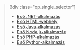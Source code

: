 > [!div class="op_single_selector"]
> * [Első .NET-alkalmazás](../articles/app-service-web/app-service-web-get-started-dotnet-cli-nodejs.md)
> * [Első HTML-webhely](../articles/app-service-web/app-service-web-get-started-html-cli-nodejs.md)
> * [Első Java-alkalmazás](../articles/app-service-web/app-service-web-get-started-java.md)
> * [Első Node.js-alkalmazás](../articles/app-service-web/app-service-web-get-started-nodejs-cli-nodejs.md)
> * [Első PHP-alkalmazás](../articles/app-service-web/app-service-web-get-started-php-cli-nodejs.md)
> * [Első Python-alkalmazás](../articles/app-service-web/app-service-web-get-started-python-cli-nodejs.md)
